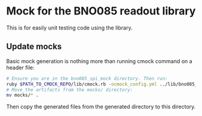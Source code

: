 # Mock for the BNO085 readout library

This is for easily unit testing code using the library.

## Update mocks

Basic mock generation is nothing more than running cmock command on a header file:

```bash
# Ensure you are in the bno085_spi_mock directory. Then run:
ruby $PATH_TO_CMOCK_REPO/lib/cmock.rb -ocmock_config.yml ../lib/bno085_spi/include/BNO085_SPI_Library.h
# Move the artifacts from the mocks/ directory:
mv mocks/* .
```

Then copy the generated files from the generated directory to this directory.
